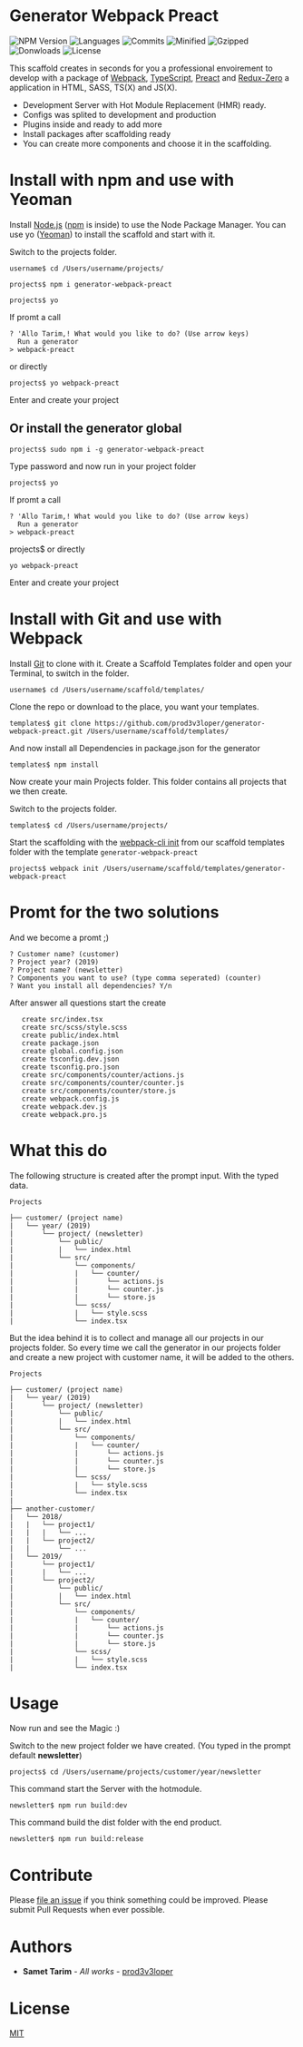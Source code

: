 # Generator Webpack Preact

![NPM Version](https://img.shields.io/npm/v/generator-webpack-preact.svg?style=flat "NPM Version")
![Languages](https://img.shields.io/github/languages/count/hyp3rly/generator-webpack-preact.svg?style=flat "Language Count")
![Commits](https://img.shields.io/github/commit-activity/m/hyp3rly/generator-webpack-preact.svg?style=flat "Commit Activity")
![Minified](https://img.shields.io/bundlephobia/min/generator-webpack-preact.svg?style=flat "Minified")
![Gzipped](https://img.shields.io/bundlephobia/minzip/generator-webpack-preact.svg?style=flat "Minified & Gzipped")
![Donwloads](https://img.shields.io/npm/dw/generator-webpack-preact.svg?style=flat "NPM Donwloads")
![License](https://img.shields.io/npm/l/generator-webpack-preact.svg?style=flat "License")

This scaffold creates in seconds for you a professional envoirement to develop with a package of [Webpack](https://webpack.js.org/), [TypeScript](https://www.typescriptlang.org/), [Preact](https://preactjs.com/) and [Redux-Zero](https://matheusml1.gitbooks.io/redux-zero-docs/content/) a application in HTML, SASS, TS(X) and JS(X).

- Development Server with Hot Module Replacement (HMR) ready.
- Configs was splited to development and production
- Plugins inside and ready to add more
- Install packages after scaffolding ready
- You can create more components and choose it in the scaffolding.

# Install with npm and use with Yeoman

Install [Node.js](https://nodejs.org/en/) ([npm](https://www.npmjs.com) is inside) to use the Node Package Manager.
You can use yo ([Yeoman](https://yeoman.io/)) to install the scaffold and start with it.

Switch to the projects folder.
```
username$ cd /Users/username/projects/
```

```
projects$ npm i generator-webpack-preact
```
```
projects$ yo
```
If promt a call
```
? 'Allo Tarim,! What would you like to do? (Use arrow keys)
  Run a generator
> webpack-preact
```
or directly
```
projects$ yo webpack-preact
```

Enter and create your project

## Or install the generator global

```
projects$ sudo npm i -g generator-webpack-preact
```
Type password and now run in your project folder
```
projects$ yo
```
If promt a call
```
? 'Allo Tarim,! What would you like to do? (Use arrow keys)
  Run a generator
> webpack-preact
```
projects$ or directly
```
yo webpack-preact
```

Enter and create your project

# Install with Git and use with Webpack

Install [Git](https://git-scm.com/) to clone with it.
Create a Scaffold Templates folder and open your Terminal, to switch in the folder.
```
username$ cd /Users/username/scaffold/templates/
```

Clone the repo or download to the place, you want your templates.
```
templates$ git clone https://github.com/prod3v3loper/generator-webpack-preact.git /Users/username/scaffold/templates/
```

And now install all Dependencies in package.json for the generator
```
templates$ npm install
```

Now create your main Projects folder. This folder contains all projects that we then create.

Switch to the projects folder.
```
templates$ cd /Users/username/projects/
```

Start the scaffolding with the [webpack-cli init](https://github.com/webpack/webpack-cli) from our scaffold templates folder with the template `generator-webpack-preact`
```
projects$ webpack init /Users/username/scaffold/templates/generator-webpack-preact
```

# Promt for the two solutions

And we become a promt ;)

```
? Customer name? (customer)
? Project year? (2019)
? Project name? (newsletter)
? Components you want to use? (type comma seperated) (counter)
? Want you install all dependencies? Y/n
```

After answer all questions start the create 
```
   create src/index.tsx
   create src/scss/style.scss
   create public/index.html
   create package.json
   create global.config.json
   create tsconfig.dev.json
   create tsconfig.pro.json
   create src/components/counter/actions.js
   create src/components/counter/counter.js
   create src/components/counter/store.js
   create webpack.config.js
   create webpack.dev.js
   create webpack.pro.js
```

# What this do

The following structure is created after the prompt input. With the typed data.

```
Projects

├── customer/ (project name)
|   └── year/ (2019)
|       └── project/ (newsletter)
|           └── public/
|           |   └── index.html
|           └── src/
|               └── components/
|               |   └── counter/
|               |       └── actions.js
|               |       └── counter.js
|               |       └── store.js
|               └── scss/
|               |   └── style.scss
|               └── index.tsx
```

But the idea behind it is to collect and manage all our projects in our projects folder. So every time we call the generator in our projects folder and create a new project with customer name, it will be added to the others.

```
Projects

├── customer/ (project name)
|   └── year/ (2019)
|       └── project/ (newsletter)
|           └── public/
|           |   └── index.html
|           └── src/
|               └── components/
|               |   └── counter/
|               |       └── actions.js
|               |       └── counter.js
|               |       └── store.js
|               └── scss/
|               |   └── style.scss
|               └── index.tsx
|
├── another-customer/
|   └── 2018/
|   |   └── project1/
|   |   |   └── ...
|   |   └── project2/
|   |       └── ...
|   └── 2019/
|       └── project1/
|       |   └── ...
|       └── project2/
|           └── public/
|           |   └── index.html
|           └── src/
|               └── components/
|               |   └── counter/
|               |       └── actions.js
|               |       └── counter.js
|               |       └── store.js
|               └── scss/
|               |   └── style.scss
|               └── index.tsx

```

# Usage

Now run and see the Magic :)

Switch to the new project folder we have created. (You typed in the prompt default **newsletter**)
```
projects$ cd /Users/username/projects/customer/year/newsletter
```

This command start the Server with the hotmodule.
```
newsletter$ npm run build:dev
```
This command build the dist folder with the end product.
```
newsletter$ npm run build:release
```

# Contribute

Please [file an issue](https://github.com/prod3v3loper/generator-webpack-preact/issues) if you
think something could be improved. Please submit Pull Requests when ever
possible.

# Authors

* **Samet Tarim** - *All works* - [prod3v3loper](https://www.tnado.com/author/prod3v3loper/)

# License

[MIT](https://github.com/prod3v3loper/generator-webpack-preact/blob/master/LICENSE)

